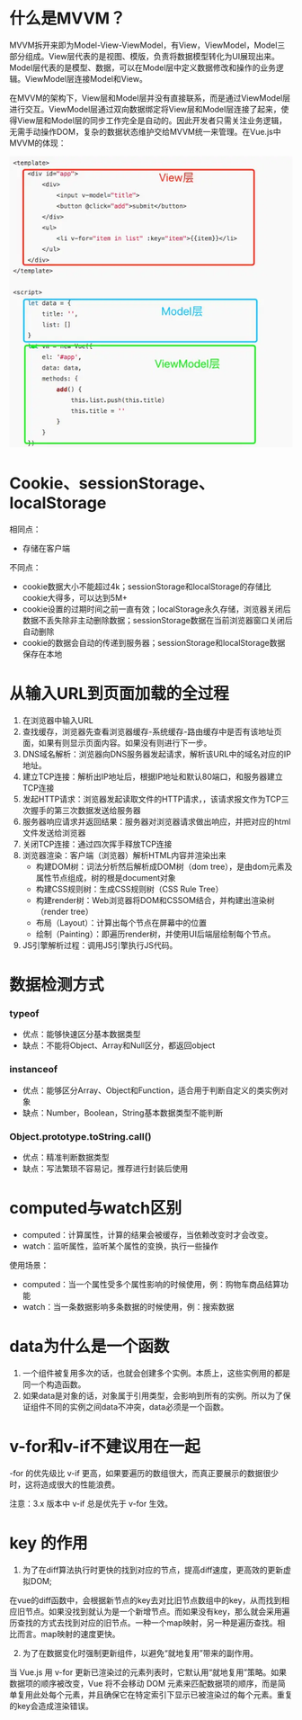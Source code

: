 <!-- toc -->

# 什么是MVVM？

MVVM拆开来即为Model-View-ViewModel，有View，ViewModel，Model三部分组成。View层代表的是视图、模版，负责将数据模型转化为UI展现出来。Model层代表的是模型、数据，可以在Model层中定义数据修改和操作的业务逻辑。ViewModel层连接Model和View。

在MVVM的架构下，View层和Model层并没有直接联系，而是通过ViewModel层进行交互。ViewModel层通过双向数据绑定将View层和Model层连接了起来，使得View层和Model层的同步工作完全是自动的。因此开发者只需关注业务逻辑，无需手动操作DOM，复杂的数据状态维护交给MVVM统一来管理。在Vue.js中MVVM的体现：

![Image text](../styles/images/mvvm.png)

# Cookie、sessionStorage、localStorage

相同点：

* 存储在客户端

不同点：

* cookie数据大小不能超过4k；sessionStorage和localStorage的存储比cookie大得多，可以达到5M+
* cookie设置的过期时间之前一直有效；localStorage永久存储，浏览器关闭后数据不丢失除非主动删除数据；sessionStorage数据在当前浏览器窗口关闭后自动删除
* cookie的数据会自动的传递到服务器；sessionStorage和localStorage数据保存在本地

# 从输入URL到页面加载的全过程

1. 在浏览器中输入URL
2. 查找缓存，浏览器先查看浏览器缓存-系统缓存-路由缓存中是否有该地址页面，如果有则显示页面内容。如果没有则进行下一步。
3. DNS域名解析：浏览器向DNS服务器发起请求，解析该URL中的域名对应的IP地址。
4. 建立TCP连接：解析出IP地址后，根据IP地址和默认80端口，和服务器建立TCP连接
5. 发起HTTP请求：浏览器发起读取文件的HTTP请求，，该请求报文作为TCP三次握手的第三次数据发送给服务器
6. 服务器响应请求并返回结果：服务器对浏览器请求做出响应，并把对应的html文件发送给浏览器
7. 关闭TCP连接：通过四次挥手释放TCP连接
8. 浏览器渲染：客户端（浏览器）解析HTML内容并渲染出来
    * 构建DOM树：词法分析然后解析成DOM树（dom tree），是由dom元素及属性节点组成，树的根是document对象
    * 构建CSS规则树：生成CSS规则树（CSS Rule Tree）
    * 构建render树：Web浏览器将DOM和CSSOM结合，并构建出渲染树（render tree）
    * 布局（Layout）：计算出每个节点在屏幕中的位置
    * 绘制（Painting）：即遍历render树，并使用UI后端层绘制每个节点。
9. JS引擎解析过程：调用JS引擎执行JS代码。

# 数据检测方式

### typeof

* 优点：能够快速区分基本数据类型
* 缺点：不能将Object、Array和Null区分，都返回object

### instanceof

* 优点：能够区分Array、Object和Function，适合用于判断自定义的类实例对象
* 缺点：Number，Boolean，String基本数据类型不能判断

### Object.prototype.toString.call()

* 优点：精准判断数据类型
* 缺点：写法繁琐不容易记，推荐进行封装后使用

# computed与watch区别

* computed：计算属性，计算的结果会被缓存，当依赖改变时才会改变。
* watch：监听属性，监听某个属性的变换，执行一些操作

使用场景：

* computed：当一个属性受多个属性影响的时候使用，例：购物车商品结算功能 
* watch：当一条数据影响多条数据的时候使用，例：搜索数据

# data为什么是一个函数

1. 一个组件被复用多次的话，也就会创建多个实例。本质上，这些实例用的都是同一个构造函数。
2. 如果data是对象的话，对象属于引用类型，会影响到所有的实例。所以为了保证组件不同的实例之间data不冲突，data必须是一个函数。

# v-for和v-if不建议用在一起

-for 的优先级比 v-if 更高，如果要遍历的数组很大，而真正要展示的数据很少时，这将造成很大的性能浪费。

注意：3.x 版本中 v-if 总是优先于 v-for 生效。

# key 的作用

1. 为了在diff算法执行时更快的找到对应的节点，提高diff速度，更高效的更新虚拟DOM;

在vue的diff函数中，会根据新节点的key去对比旧节点数组中的key，从而找到相应旧节点。如果没找到就认为是一个新增节点。而如果没有key，那么就会采用遍历查找的方式去找到对应的旧节点。一种一个map映射，另一种是遍历查找。相比而言。map映射的速度更快。

2. 为了在数据变化时强制更新组件，以避免“就地复用”带来的副作用。

当 Vue.js 用 v-for 更新已渲染过的元素列表时，它默认用“就地复用”策略。如果数据项的顺序被改变，Vue 将不会移动 DOM 元素来匹配数据项的顺序，而是简单复用此处每个元素，并且确保它在特定索引下显示已被渲染过的每个元素。重复的key会造成渲染错误。


